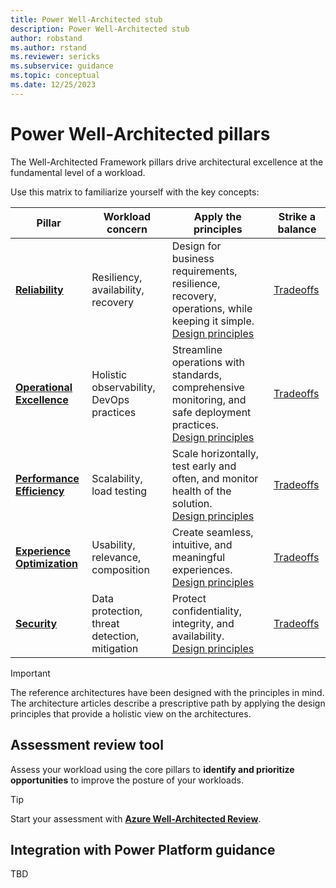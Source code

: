 ```yaml
---
title: Power Well-Architected stub
description: Power Well-Architected stub
author: robstand
ms.author: rstand
ms.reviewer: sericks
ms.subservice: guidance
ms.topic: conceptual
ms.date: 12/25/2023
---
```


# Power Well-Architected pillars

The Well-Architected Framework pillars drive architectural excellence at the fundamental level of a workload.

Use this matrix to familiarize yourself with the key concepts:

| Pillar | Workload concern | Apply the principles | Strike a balance
|--------|-------------|-------------------|-----------
| [**Reliability**][resiliency-pillar] | Resiliency, availability, recovery| Design for business requirements, resilience, recovery, operations, while keeping it simple. <br> [Design principles](reliability/principles.md) | [Tradeoffs](./reliability/tradeoffs.md)
| [**Operational Excellence**][devops-pillar] | Holistic observability, DevOps practices |Streamline operations with standards, comprehensive monitoring, and safe deployment practices. <br> [Design principles](operational-excellence/principles.md)|[Tradeoffs](./operational-excellence/tradeoffs.md)|
| [**Performance Efficiency**][scalability-pillar] |Scalability, load testing| Scale horizontally, test early and often, and monitor health of the solution. <br>[Design principles](./performance-efficiency/principles.md)|[Tradeoffs](performance-efficiency/tradeoffs.md)|
| [**Experience Optimization**][experience-pillar] | Usability, relevance, composition | Create seamless, intuitive, and meaningful experiences. <br> [Design principles](./cexperience-optimization/principles.md)|[Tradeoffs](experience-optimization/tradeoffs.md)|
| [**Security**][security-pillar] | Data protection, threat detection, mitigation |Protect confidentiality, integrity, and availability. <br> [Design principles](security/principles.md)|[Tradeoffs](security/tradeoffs.md)

> [!IMPORTANT]
>
> The reference architectures have been designed with the principles in mind. The architecture articles describe a prescriptive path by applying the design principles that provide a holistic view on the architectures. 

## Assessment review tool

Assess your workload using the core pillars to **identify and prioritize opportunities** to improve the posture of your workloads.

> [!TIP]
> 
> Start your assessment with [**Azure Well-Architected Review**](/assessments/?id=azure-architecture-review&mode=pre-assessment).

## Integration with Power Platform guidance

TBD



<!-- pillars -->
[experience-pillar]: ./experience-optimization/index.yml
[security-pillar]: ./security/index.yml
[resiliency-pillar]: ./resiliency/index.yml
[scalability-pillar]: ./scalability/index.yml
[devops-pillar]: ./devops/index.yml

